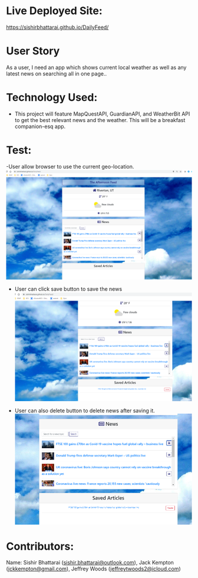 # Live Deployed Site:

 https://sishirbhattarai.github.io/DailyFeed/

# User Story

As a user, I need an app which shows current local weather as well as any latest news on searching all in one page.. 

# Technology Used:

- This project will feature MapQuestAPI, GuardianAPI, and WeatherBit API to get the best relevant news and the weather. This will be a breakfast companion-esq app.

# Test:
-User allow browser to use the current geo-location.
![](./assets/icons/Capture1.PNG)

- User can click save button to save the news
  ![](./assets/icons/Capture2.PNG)

- User can also delete button to delete news after saving it.
  ![](./assets/icons/Capture3.PNG)

# Contributors:

Name: Sishir Bhattarai (sishir.bhattarai@outlook.com), Jack Kempton (jckkempton@gmail.com), Jeffrey Woods (jeffreytwoods2@icloud.com)
